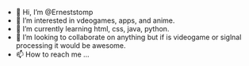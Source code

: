- 👋 Hi, I’m @Erneststomp
- 👀 I’m interested in vdeogames, apps, and anime. 
- 🌱 I’m currently learning html, css, java, python.
- 💞️ I’m looking to collaborate on anything but if is videogame or siglnal processing it would be awesome.
- 📫 How to reach me ...

<!---
Erneststomp/Erneststomp is a ✨ special ✨ repository because its `README.md` (this file) appears on your GitHub profile.
You can click the Preview link to take a look at your changes.
--->
